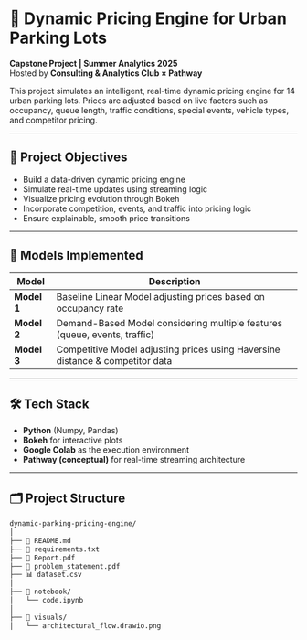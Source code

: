 # 🚗 Dynamic Pricing Engine for Urban Parking Lots

**Capstone Project | Summer Analytics 2025**  
Hosted by **Consulting & Analytics Club × Pathway**

This project simulates an intelligent, real-time dynamic pricing engine for 14 urban parking lots. Prices are adjusted based on live factors such as occupancy, queue length, traffic conditions, special events, vehicle types, and competitor pricing.

---

## 📌 Project Objectives

- Build a data-driven dynamic pricing engine
- Simulate real-time updates using streaming logic
- Visualize pricing evolution through Bokeh
- Incorporate competition, events, and traffic into pricing logic
- Ensure explainable, smooth price transitions

---

## 🧠 Models Implemented

| Model      | Description                                                                 |
|------------|-----------------------------------------------------------------------------|
| **Model 1** | Baseline Linear Model adjusting prices based on occupancy rate             |
| **Model 2** | Demand-Based Model considering multiple features (queue, events, traffic)   |
| **Model 3** | Competitive Model adjusting prices using Haversine distance & competitor data |

---

## 🛠️ Tech Stack

- **Python** (Numpy, Pandas)
- **Bokeh** for interactive plots
- **Google Colab** as the execution environment
- **Pathway (conceptual)** for real-time streaming architecture

---

## 🗂 Project Structure

```bash
dynamic-parking-pricing-engine/
│
├── 📄 README.md
├── 📄 requirements.txt
├── 📄 Report.pdf
├── 📄 problem_statement.pdf
├── 📊 dataset.csv
│
├── 📁 notebook/
│   └── code.ipynb
│
├── 📁 visuals/
│   └── architectural_flow.drawio.png
